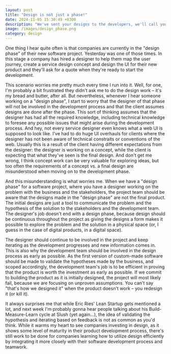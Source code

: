 ```yaml
---
layout: post
title: "Design is not just a phase!"
date: 2024-11-05 15:30:49 +0300
description: "We've sent your designs to the developers, we'll call you when it's done!"
image: /images/design_phase.png
category: design
---
```


One thing I hear quite often is that companies are currently in the "design phase" of their new software project. Yesterday was one of those times. In this stage a company has hired a designer to help them map the user journey, create a service design concept and design the UI for their new product and they'll ask for a quote when they're ready to start the development.

This scenario worries me pretty much every time I run into it. Well, for one, I'm probably a bit frustrated they didn't ask me to do the design work – it's my bread and butter, after all. But nevertheless, whenever I hear someone working on a "design phase", I start to worry that the designer of that phase will not be involved in the development process and that the client assumes designs are done after the phase. This sort of thinking assumes that the designer has had all the required knowledge, including technical knowledge to foresee any possible issues that might arise during the development process. And hey, not every service designer even knows what a web UI is supposed to look like. I've had to do huge UI overhauls for clients where the designer has not been aware of technical constraits or conventions of the web. Usually this is a result of the client having different expectations from the designer: the designer is working on a concept, while the client is expecting that what they've seen is the final design. And don't get me wrong, I think concept work can be very valuable for exploring ideas, but too often the requirements of a concept vs. a final design are misunderstood when moving on to the development phase.

And this misunderstanding is what worries me. When we have a "design phase" for a software project, where you have a designer working on the problem with the business and the stakeholders, the project team should be aware that the designs made in the "design phase" are not the final product. The initial designs are just a tool to communicate the problem and the hypothesis of the solution to the stakeholders and the development team. The designer's job doesn't end with a design phase, because design should be continuous throughout the project as giving the designs a form makes it possible to explore the problem and the solution in a physical space (or, I guess in the case of digital products, in a digital space).

The designer should continue to be involved in the project and keep iterating as the development progresses and new information comes in. This is also why the development team should be involved in the design process as early as possible. As the first version of custom-made software should be made to validate the hypotheses made by the business, and scoped accordingly, the development team's job is to be efficient in proving that the product is worth the investment as early as possible. If we commit to building the product as it is initially designed, the project will most likely fail, because we are focusing on unproven assumptions. You can't say "that's how we designed it" when the product doesn't work – you redesign it (or kill it).

It always surprises me that while Eric Ries' Lean Startup gets mentioned a lot, and next week I'm probably gonna hear people talking about his Build-Measure-Learn cycle at Slush (yet again...), the idea of validating the hypothesis and iterating based on feedback is not as common as you'd think. While it warms my heart to see companies investing in design, as it shows some level of maturity in their product development process, there's still work to be done for companies learning how to utilize design efficiently by integrating it more closely with their software development process and teamwork.
